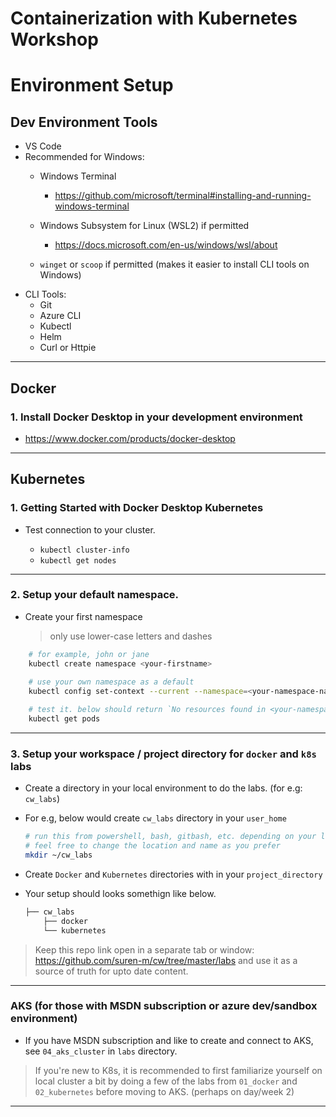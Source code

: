 # Containerization with Kubernetes Workshop

# Environment Setup

## Dev Environment Tools

* VS Code 
* Recommended for Windows:
    *  Windows Terminal 
         * https://github.com/microsoft/terminal#installing-and-running-windows-terminal

    *  Windows Subsystem for Linux (WSL2) if permitted 
         * https://docs.microsoft.com/en-us/windows/wsl/about
      
    *  `winget` or `scoop` if permitted (makes it easier to install CLI tools on Windows)
* CLI Tools:
   *  Git
   *  Azure CLI
   *  Kubectl
   *  Helm
   *  Curl or Httpie
---

## Docker

### 1. Install Docker Desktop in your development environment

* https://www.docker.com/products/docker-desktop
---

## Kubernetes 

### 1. Getting Started with Docker Desktop Kubernetes

* Test connection to your cluster.

   * `kubectl cluster-info`
   * `kubectl get nodes`

---
### 2. Setup your default namespace.

* Create your first namespace

    > only use lower-case letters and dashes

```bash
    # for example, john or jane
    kubectl create namespace <your-firstname> 
    
    # use your own namespace as a default 
    kubectl config set-context --current --namespace=<your-namespace-name>

    # test it. below should return `No resources found in <your-namespace>`
    kubectl get pods    
```
---

### 3. Setup your workspace / project directory for `docker` and `k8s` labs

* Create a directory in your local environment to do the labs. (for e.g: `cw_labs`)

* For e.g, below would create `cw_labs` directory in your `user_home`

   ```bash
   # run this from powershell, bash, gitbash, etc. depending on your local setup
   # feel free to change the location and name as you prefer
   mkdir ~/cw_labs
   ```

* Create `Docker` and `Kubernetes` directories with in your `project_directory`

* Your setup should looks somethign like below. 

    ```bash
    ├── cw_labs
        ├── docker              
        └── kubernetes
    ```

> Keep this repo link open in a separate tab or window: https://github.com/suren-m/cw/tree/master/labs and use it as a source of truth for upto date content.

---

### AKS (for those with MSDN subscription or azure dev/sandbox environment)

* If you have MSDN subscription and like to create and connect to AKS, see `04_aks_cluster` in `labs` directory. 

> If you're new to K8s, it is recommended to first familiarize yourself on local cluster a bit by doing a few of the labs from `01_docker` and `02_kubernetes` before moving to AKS. (perhaps on day/week 2)
----

